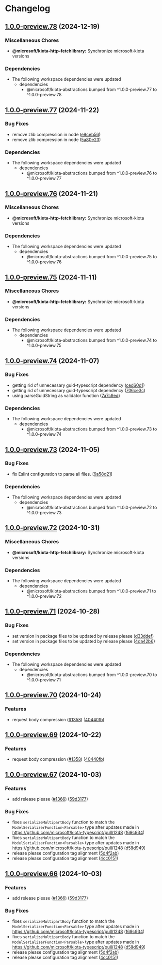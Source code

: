 # Changelog

## [1.0.0-preview.78](https://github.com/microsoft/kiota-typescript/compare/@microsoft/kiota-http-fetchlibrary@1.0.0-preview.77...@microsoft/kiota-http-fetchlibrary@1.0.0-preview.78) (2024-12-19)


### Miscellaneous Chores

* **@microsoft/kiota-http-fetchlibrary:** Synchronize microsoft-kiota versions


### Dependencies

* The following workspace dependencies were updated
  * dependencies
    * @microsoft/kiota-abstractions bumped from ^1.0.0-preview.77 to ^1.0.0-preview.78

## [1.0.0-preview.77](https://github.com/microsoft/kiota-typescript/compare/@microsoft/kiota-http-fetchlibrary@1.0.0-preview.76...@microsoft/kiota-http-fetchlibrary@1.0.0-preview.77) (2024-11-22)


### Bug Fixes

* remove zlib compression in node ([e8ceb56](https://github.com/microsoft/kiota-typescript/commit/e8ceb56e8b338570ed7925dd5da8a9433ea54146))
* remove zlib compression in node ([5a80e23](https://github.com/microsoft/kiota-typescript/commit/5a80e23642b9038b8ca5e06b20c599899f091333))


### Dependencies

* The following workspace dependencies were updated
  * dependencies
    * @microsoft/kiota-abstractions bumped from ^1.0.0-preview.76 to ^1.0.0-preview.77

## [1.0.0-preview.76](https://github.com/microsoft/kiota-typescript/compare/@microsoft/kiota-http-fetchlibrary@1.0.0-preview.75...@microsoft/kiota-http-fetchlibrary@1.0.0-preview.76) (2024-11-21)


### Miscellaneous Chores

* **@microsoft/kiota-http-fetchlibrary:** Synchronize microsoft-kiota versions


### Dependencies

* The following workspace dependencies were updated
  * dependencies
    * @microsoft/kiota-abstractions bumped from ^1.0.0-preview.75 to ^1.0.0-preview.76

## [1.0.0-preview.75](https://github.com/microsoft/kiota-typescript/compare/@microsoft/kiota-http-fetchlibrary@1.0.0-preview.74...@microsoft/kiota-http-fetchlibrary@1.0.0-preview.75) (2024-11-11)


### Miscellaneous Chores

* **@microsoft/kiota-http-fetchlibrary:** Synchronize microsoft-kiota versions


### Dependencies

* The following workspace dependencies were updated
  * dependencies
    * @microsoft/kiota-abstractions bumped from ^1.0.0-preview.74 to ^1.0.0-preview.75

## [1.0.0-preview.74](https://github.com/microsoft/kiota-typescript/compare/@microsoft/kiota-http-fetchlibrary@1.0.0-preview.73...@microsoft/kiota-http-fetchlibrary@1.0.0-preview.74) (2024-11-07)


### Bug Fixes

* getting rid of unnecessary guid-typescript dependency ([ced60d1](https://github.com/microsoft/kiota-typescript/commit/ced60d1450d7fb8f774f02ffd2c24b44aa2f391a))
* getting rid of unnecessary guid-typescript dependency ([706ce3c](https://github.com/microsoft/kiota-typescript/commit/706ce3caf2b617a1ae6e419e1b3b3c8a70ad5368))
* using parseGuidString as validator function ([7a7c9ed](https://github.com/microsoft/kiota-typescript/commit/7a7c9edce621e26287592529b10bc495a91cc386))


### Dependencies

* The following workspace dependencies were updated
  * dependencies
    * @microsoft/kiota-abstractions bumped from ^1.0.0-preview.73 to ^1.0.0-preview.74

## [1.0.0-preview.73](https://github.com/microsoft/kiota-typescript/compare/@microsoft/kiota-http-fetchlibrary@1.0.0-preview.72...@microsoft/kiota-http-fetchlibrary@1.0.0-preview.73) (2024-11-05)


### Bug Fixes

* fix Eslint configuration to parse all files. ([9a58d21](https://github.com/microsoft/kiota-typescript/commit/9a58d21e783830af6b54ae1d40e1cf6ee6dd5a1d))


### Dependencies

* The following workspace dependencies were updated
  * dependencies
    * @microsoft/kiota-abstractions bumped from ^1.0.0-preview.72 to ^1.0.0-preview.73

## [1.0.0-preview.72](https://github.com/microsoft/kiota-typescript/compare/@microsoft/kiota-http-fetchlibrary@1.0.0-preview.71...@microsoft/kiota-http-fetchlibrary@1.0.0-preview.72) (2024-10-31)


### Miscellaneous Chores

* **@microsoft/kiota-http-fetchlibrary:** Synchronize microsoft-kiota versions


### Dependencies

* The following workspace dependencies were updated
  * dependencies
    * @microsoft/kiota-abstractions bumped from ^1.0.0-preview.71 to ^1.0.0-preview.72

## [1.0.0-preview.71](https://github.com/microsoft/kiota-typescript/compare/@microsoft/kiota-http-fetchlibrary@1.0.0-preview.70...@microsoft/kiota-http-fetchlibrary@1.0.0-preview.71) (2024-10-28)


### Bug Fixes

* set version in package files to be updated by release please ([d33ddef](https://github.com/microsoft/kiota-typescript/commit/d33ddefccd5f8b1f0bcdcea3f8cf72a22bfb73e2))
* set version in package files to be updated by release please ([4da42b6](https://github.com/microsoft/kiota-typescript/commit/4da42b616bd5b87f3cc90d7d540c972744e2edee))


### Dependencies

* The following workspace dependencies were updated
  * dependencies
    * @microsoft/kiota-abstractions bumped from ^1.0.0-preview.70 to ^1.0.0-preview.71

## [1.0.0-preview.70](https://github.com/microsoft/kiota-typescript/compare/@microsoft/kiota-http-fetchlibrary@1.0.0-preview.69...@microsoft/kiota-http-fetchlibrary@1.0.0-preview.70) (2024-10-24)


### Features

* request body compression ([#1358](https://github.com/microsoft/kiota-typescript/issues/1358)) ([40440fb](https://github.com/microsoft/kiota-typescript/commit/40440fbd89edb2f59046c3bd38b5d1f0c80b40ae))

## [1.0.0-preview.69](https://github.com/microsoft/kiota-typescript/compare/@microsoft/kiota-http-fetchlibrary@1.0.0-preview.67...@microsoft/kiota-http-fetchlibrary@1.0.0-preview.69) (2024-10-22)


### Features

* request body compression ([#1358](https://github.com/microsoft/kiota-typescript/issues/1358)) ([40440fb](https://github.com/microsoft/kiota-typescript/commit/40440fbd89edb2f59046c3bd38b5d1f0c80b40ae))

## [1.0.0-preview.67](https://github.com/microsoft/kiota-typescript/compare/@microsoft/kiota-http-fetchlibrary@1.0.0-preview.66...@microsoft/kiota-http-fetchlibrary@1.0.0-preview.67) (2024-10-03)


### Features

* add release please ([#1366](https://github.com/microsoft/kiota-typescript/issues/1366)) ([59d3177](https://github.com/microsoft/kiota-typescript/commit/59d31776549f5f1b49096a4a7ebc6cf5cef16a76))


### Bug Fixes

* fixes `serializeMultipartBody` function to match the `ModelSerializerFunction<Parsable>` type after updates made in https://github.com/microsoft/kiota-typescript/pull/1248 ([f69c934](https://github.com/microsoft/kiota-typescript/commit/f69c934c229f7742265938da7457aaea7eb4c896))
* fixes `serializeMultipartBody` function to match the `ModelSerializerFunction<Parsable>` type after updates made in https://github.com/microsoft/kiota-typescript/pull/1248 ([d58d949](https://github.com/microsoft/kiota-typescript/commit/d58d949ccd7b92cfcee0ce190bbf0678e0a5321e))
* release please configuration tag alignment ([5d4f2ab](https://github.com/microsoft/kiota-typescript/commit/5d4f2ab4ca8fa8bb64969ad4ac564f95ac78ace9))
* release please configuration tag alignment ([4cc0151](https://github.com/microsoft/kiota-typescript/commit/4cc01512235d6d06b9d668216f8cc608deb2d94b))

## [1.0.0-preview.66](https://github.com/microsoft/kiota-typescript/compare/@microsoft/kiota-http-fetchlibrary@1.0.0-preview.65...@microsoft/kiota-http-fetchlibrary@1.0.0-preview.66) (2024-10-03)


### Features

* add release please ([#1366](https://github.com/microsoft/kiota-typescript/issues/1366)) ([59d3177](https://github.com/microsoft/kiota-typescript/commit/59d31776549f5f1b49096a4a7ebc6cf5cef16a76))


### Bug Fixes

* fixes `serializeMultipartBody` function to match the `ModelSerializerFunction<Parsable>` type after updates made in https://github.com/microsoft/kiota-typescript/pull/1248 ([f69c934](https://github.com/microsoft/kiota-typescript/commit/f69c934c229f7742265938da7457aaea7eb4c896))
* fixes `serializeMultipartBody` function to match the `ModelSerializerFunction<Parsable>` type after updates made in https://github.com/microsoft/kiota-typescript/pull/1248 ([d58d949](https://github.com/microsoft/kiota-typescript/commit/d58d949ccd7b92cfcee0ce190bbf0678e0a5321e))
* release please configuration tag alignment ([5d4f2ab](https://github.com/microsoft/kiota-typescript/commit/5d4f2ab4ca8fa8bb64969ad4ac564f95ac78ace9))
* release please configuration tag alignment ([4cc0151](https://github.com/microsoft/kiota-typescript/commit/4cc01512235d6d06b9d668216f8cc608deb2d94b))
